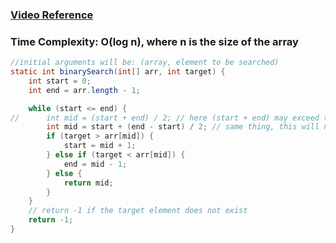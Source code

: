### [Video Reference](https://youtu.be/f6UU7V3szVw)

### Time Complexity: O(log n), where n is the size of the array

```java
//initial arguments will be: (array, element to be searched)
static int binarySearch(int[] arr, int target) {
	int start = 0;
	int end = arr.length - 1;

	while (start <= end) {
//		int mid = (start + end) / 2; // here (start + end) may exceed the int range
		int mid = start + (end - start) / 2; // same thing, this will never exceed the int range
		if (target > arr[mid]) {
			start = mid + 1;
		} else if (target < arr[mid]) {
			end = mid - 1;
		} else {
			return mid;
		}
	}
	// return -1 if the target element does not exist
	return -1;
}
```
